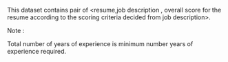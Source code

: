 This dataset contains pair of <resume,job description , overall score for the resume according to the scoring criteria decided from job description>.

Note :

  Total number of years of experience is minimum number years of experience required.

  
